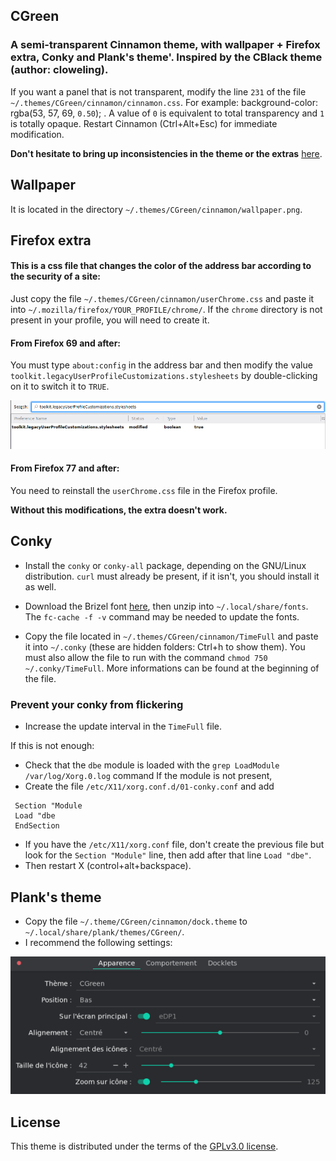 ## CGreen

### A semi-transparent Cinnamon theme, with wallpaper + Firefox extra, Conky and Plank's theme'. Inspired by the CBlack theme (author: cloweling).
If you want a panel that is not transparent, modify the line `231` of the file `~/.themes/CGreen/cinnamon/cinnamon.css`.
For example: background-color: rgba(53, 57, 69, `0.50`); . A value of `0` is equivalent to total transparency and `1` is totally opaque. Restart Cinnamon (Ctrl+Alt+Esc) for immediate modification.

**Don't hesitate to bring up inconsistencies in the theme or the extras** [here](https://github.com/Bundy01/cinnamon-spices-themes/issues).


## Wallpaper

It is located in the directory `~/.themes/CGreen/cinnamon/wallpaper.png`.


## Firefox extra

#### This is a css file that changes the color of the address bar according to the security of a site:
Just copy the file `~/.themes/CGreen/cinnamon/userChrome.css` and paste it into `~/.mozilla/firefox/YOUR_PROFILE/chrome/`. If the `chrome` directory is not present in your profile, you will need to create it.

#### From Firefox 69 and after:
You must type `about:config` in the address bar and then modify the value `toolkit.legacyUserProfileCustomizations.stylesheets` by double-clicking on it to switch it to `TRUE`.

![example](https://github.com/Bundy01/cinnamon-spices-themes/blob/e77599088eac84861695d447a79a932a24e9128c/CGreen/extra.png)

#### From Firefox 77 and after:
You need to reinstall the `userChrome.css` file in the Firefox profile.

**Without this modifications, the extra doesn't work.**


## Conky

* Install the `conky` or `conky-all` package, depending on the GNU/Linux distribution. `curl` must already be present, if it isn't, you should install it as well.

* Download the Brizel font [here](https://dl.dafont.com/dl/?f=brizel), then unzip into `~/.local/share/fonts`. The `fc-cache -f -v` command may be needed to update the fonts.

* Copy the file located in `~/.themes/CGreen/cinnamon/TimeFull` and paste it into `~/.conky` (these are hidden folders: Ctrl+h to show them). You must also allow the file to run with the command `chmod 750 ~/.conky/TimeFull`. More informations can be found at the beginning of the file.

### Prevent your conky from flickering
* Increase the update interval in the `TimeFull` file.

If this is not enough:
* Check that the `dbe` module is loaded with the `grep LoadModule /var/log/Xorg.0.log` command
If the module is not present,
* Create the file `/etc/X11/xorg.conf.d/01-conky.conf` and add

```
 Section "Module
 Load "dbe
 EndSection
```
* If you have the `/etc/X11/xorg.conf` file, don't create the previous file but look for the `Section "Module"` line, then add after that line `Load "dbe"`. 
* Then restart X (control+alt+backspace).


## Plank's theme

* Copy the file `~/.theme/CGreen/cinnamon/dock.theme` to `~/.local/share/plank/themes/CGreen/`.
* I recommend the following settings:

![](https://github.com/Bundy01/cinnamon-spices-themes/blob/aa35db7bc067953441b48ad03d696be67fccea35/CGreen/settings-CGreen.png)


## License

This theme is distributed under the terms of the [GPLv3.0 license](https://raw.githubusercontent.com/linuxmint/cinnamon-spices-themes/master/CGreen/LICENCE).

